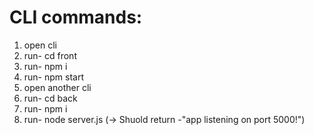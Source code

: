 # CLI commands:
1. open cli 
2. run- cd front
3. run- npm i
4. run- npm start
5. open another cli
6. run- cd back
7. run- npm i
8. run- node server.js (-> Shuold return -"app listening on port 5000!")